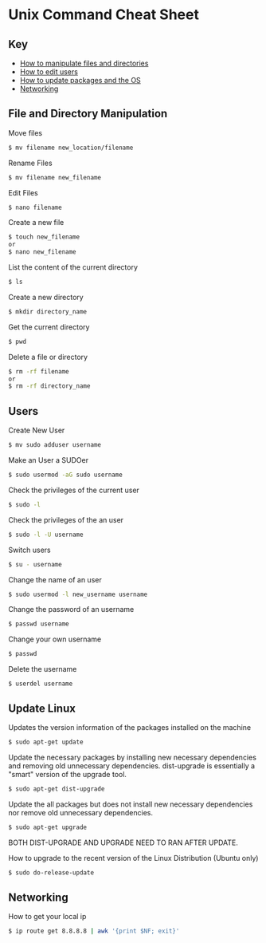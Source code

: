 # Unix Command Cheat Sheet

## Key
* [How to manipulate files and directories](#file-and-directory-manipulation)
* [How to edit users](#users)
* [How to update packages and the OS](#update-linux)
* [Networking](#networking)


## File and Directory Manipulation

Move files

```bash
$ mv filename new_location/filename
```

Rename Files

```bash
$ mv filename new_filename
```

Edit Files

```bash
$ nano filename
```

Create a new file

```bash
$ touch new_filename
or
$ nano new_filename
```

List the content of the current directory

```bash
$ ls
```

Create a new directory

```bash
$ mkdir directory_name
```

Get the current directory

```bash
$ pwd
```

Delete a file or directory

```bash
$ rm -rf filename
or
$ rm -rf directory_name
```

## Users

Create New User

```bash
$ mv sudo adduser username
```

Make an User a SUDOer

```bash
$ sudo usermod -aG sudo username
```

Check the privileges of the current user

```bash
$ sudo -l
```

Check the privileges of the an user

```bash
$ sudo -l -U username
```

Switch users

```bash
$ su - username
```

Change the name of an user

```bash
$ sudo usermod -l new_username username
```

Change the password of an username

```bash
$ passwd username
```

Change your own username

```bash
$ passwd 
```

Delete the username 

```
$ userdel username
```

## Update Linux

Updates the version information of the packages installed on the machine

```bash
$ sudo apt-get update
```
Update the necessary packages by installing new necessary dependencies and removing old unnecessary dependencies. dist-upgrade is essentially a "smart" version of the upgrade tool.

```bash
$ sudo apt-get dist-upgrade
```

Update the all packages but does not install new necessary dependencies nor remove old unnecessary dependencies. 

```bash
$ sudo apt-get upgrade
```

BOTH DIST-UPGRADE AND UPGRADE NEED TO RAN AFTER UPDATE.

How to upgrade to the recent version of the Linux Distribution (Ubuntu only)

```bash
$ sudo do-release-update
```

## Networking

How to get your local ip

```bash
$ ip route get 8.8.8.8 | awk '{print $NF; exit}'
```
